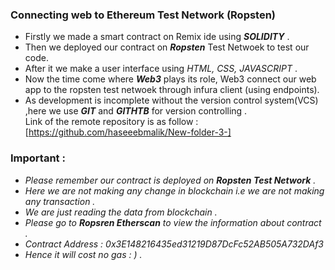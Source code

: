 ### Connecting web to Ethereum Test Network (Ropsten)

 - Firstly we made a smart contract on Remix ide using ***SOLIDITY*** .
 - Then we deployed our contract on ***Ropsten*** Test Netwoek to test our code.
 - After it we make a user interface using *HTML, CSS, JAVASCRIPT* .
 - Now the time come where ***Web3*** plays its role, Web3 connect our web app to the ropsten test netwoek through infura client (using endpoints).
 - As development is incomplete without the version control system(VCS) ,here we use ***GIT*** and ***GITHTB*** for version controlling .    
   Link of the remote repository is as follow : [https://github.com/haseeebmalik/New-folder-3-] 
   
 ### Important :
  - *Please remember our contract is deployed on ***Ropsten Test Network*** .*
  - *Here we are not making any change in blockchain i.e we are not making any transaction .*
  - *We are just reading the data from blockchain .*
  - *Please go to ***Ropsren Etherscan*** to view the information about contract .* 
  - *Contract Address : 0x3E148216435ed31219D87DcFc52AB505A732DAf3*
  - *Hence it will cost no gas : )  .*
